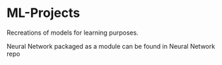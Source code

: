 # ML-Projects

Recreations of models for learning purposes.


Neural Network packaged as a module can be found in Neural Network repo
